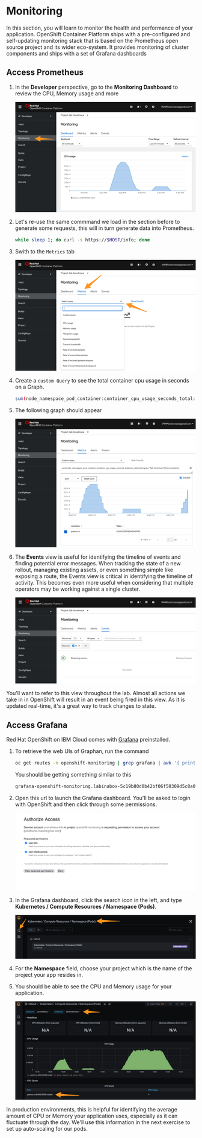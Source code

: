 # Monitoring

In this section, you will learn to monitor the health and performance of your application. OpenShift Container Platform ships with a pre-configured and self-updating monitoring stack that is based on the Prometheus open source project and its wider eco-system. It provides monitoring of cluster components and ships with a set of Grafana dashboards

## Access Prometheus

1. In the **Developer** perspective, go to the **Monitoring Dashboard** to review the CPU, Memory usage and more

    ![Monitoring Dashboard](../assets/ocp-monitoring-dashboard.png)

1. Let's re-use the same commmand we load in the section before to generate some requests, this will in turn generate data into Prometheus.

    ```sh
    while sleep 1; do curl -s https://$HOST/info; done
    ```

1. Swith to the `Metrics` tab

    ![Metrics](../assets/ocp-monitoring-metrics.png)

1. Create a `custom Query` to see the total container cpu usage in seconds on a Graph.

    ```sh
    sum(node_namespace_pod_container:container_cpu_usage_seconds_total:sum_irate) by (container)
    ```

1. The following graph should appear

    ![Custom Query](../assets/ocp-monitoring-query.png)

1. The **Events** view is useful for identifying the timeline of events and finding potential error messages. When tracking the state of a new rollout, managing existing assets, or even something simple like exposing a route, the Events view is critical in identifying the timeline of activity. This becomes even more useful when considering that multiple operators may be working against a single cluster.

    ![Monitoring Events](../assets/ocp-monitoring-events.png)

You'll want to refer to this view throughout the lab. Almost all actions we take in in OpenShift will result in an event being fired in this view. As it is updated real-time, it's a great way to track changes to state.

## Access Grafana

Red Hat OpenShift on IBM Cloud comes with [Grafana](https://grafana.com/) preinstalled.

1. To retrieve the web UIs of Graphan, run the command

    ```sh
    oc get routes -n openshift-monitoring | grep grafana | awk '{ print $2}'
    ```

    You should be getting something similar to this

    ```sh
    grafana-openshift-monitoring.labinabox-5c19b80d0b42bf06f50309d5c8a080e8-0000.eu-de.containers.appdomain.cloud
    ```

2. Open this url to launch the Grafana dashboard. You'll be asked to login with OpenShift and then click through some permissions.

    ![Monitoring Dashboards](../assets/ocp-grafana-accept.png)

3. In the Grafana dashboard, click the search icon in the left, and type **Kubernetes / Compute Resources / Namespace (Pods)**.

    ![Grafana](../assets/ocp-grafana-search.png)

4. For the **Namespace** field, choose your project which is the name of the project your app resides in.

5. You should be able to see the CPU and Memory usage for your application.

    ![Grafana also project](../assets/ocp-grafana-cpu.png)

In production environments, this is helpful for identifying the average amount of CPU or Memory your application uses, especially as it can fluctuate through the day. We'll use this information in the next exercise to set up auto-scaling for our pods.